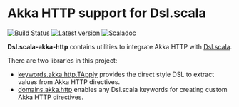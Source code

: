 # Akka HTTP support for Dsl.scala

[![Build Status](https://travis-ci.org/ThoughtWorksInc/Dsl.scala-akka-http.svg?branch=master)](https://travis-ci.org/ThoughtWorksInc/Dsl.scala-akka-http)
[![Latest version](https://index.scala-lang.org/ThoughtWorksInc/Dsl.scala-akka-http/latest.svg)](https://index.scala-lang.org/ThoughtWorksInc/Dsl.scala-akka-http)
[![Scaladoc](https://javadoc.io/badge/com.thoughtworks.dsl/keywords-akka-http-tapply_2.12.svg?label=scaladoc)](https://javadoc.io/page/com.thoughtworks.dsl/keywords-akka-http-tapply_2.12/latest/com/thoughtworks/dsl/keywords/akka/http/TApply.html)

**Dsl.scala-akka-http** contains utilities to integrate Akka HTTP with [Dsl.scala](https://github.com/ThoughtWorksInc/Dsl.scala).

There are two libraries in this project:

* [keywords.akka.http.TApply](https://javadoc.io/page/com.thoughtworks.dsl/keywords-akka-http-tapply_2.12/latest/com/thoughtworks/dsl/keywords/akka/http/TApply.html) provides the direct style DSL to extract values from Akka HTTP directives.
* [domains.akka.http](https://javadoc.io/page/com.thoughtworks.dsl/domains-akka-http_2.12/latest/com/thoughtworks/dsl/domains/akka/http%24.html) enables any Dsl.scala keywords for creating custom Akka HTTP directives.
